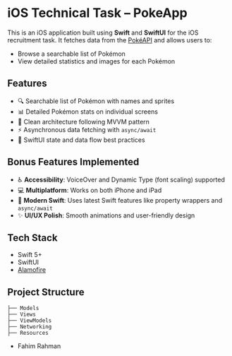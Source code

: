 # iOS Technical Task – PokeApp

This is an iOS application built using **Swift** and **SwiftUI** for the iOS recruitment task. It fetches data from the [PokéAPI](https://pokeapi.co) and allows users to:

* Browse a searchable list of Pokémon
* View detailed statistics and images for each Pokémon

## Features

* 🔍 Searchable list of Pokémon with names and sprites
* 📊 Detailed Pokémon stats on individual screens
* 🧼 Clean architecture following MVVM pattern
* ⚡️ Asynchronous data fetching with `async/await`
* 🧭 SwiftUI state and data flow best practices

## Bonus Features Implemented

* ♿️ **Accessibility**: VoiceOver and Dynamic Type (font scaling) supported
* 💻 **Multiplatform**: Works on both iPhone and iPad
* 🧠 **Modern Swift**: Uses latest Swift features like property wrappers and `async/await`
* ✨ **UI/UX Polish**: Smooth animations and user-friendly design

## Tech Stack

* Swift 5+
* SwiftUI
* [Alamofire](https://github.com/Alamofire/Alamofire)

## Project Structure

```
├── Models
├── Views
├── ViewModels
├── Networking
├── Resources
```

- Fahim Rahman
